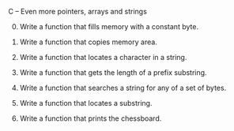 C – Even more pointers, arrays and strings



0.	Write a function that fills memory with a constant byte.

1.	Write a function that copies memory area.

2.	Write a function that locates a character in a string.

3.	Write a function that gets the length of a prefix substring.

4.	Write a function that searches a string for any of a set of bytes.

5.	Write a function that locates a substring.

6.	Write a function that prints the chessboard.

